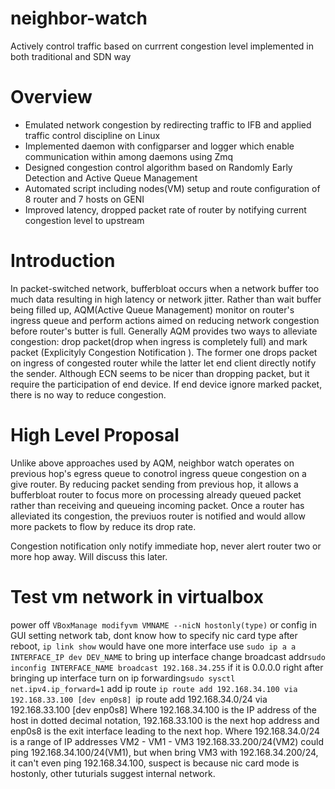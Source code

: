 # neighbor-watch
Actively control traffic based on currrent congestion level implemented in both traditional and SDN way
# Overview
* Emulated network congestion by redirecting traffic to IFB and applied traffic control discipline on Linux
* Implemented daemon with configparser and logger which enable communication within among daemons using Zmq 
* Designed congestion control algorithm based on Randomly Early Detection and Active Queue Management
* Automated script including nodes(VM) setup and route configuration of 8 router and 7 hosts on GENI
* Improved latency, dropped packet rate of router by notifying current congestion level to upstream

# Introduction
In packet-switched network, bufferbloat occurs when a network buffer too much data resulting in high latency or network jitter. Rather than wait buffer being filled up, AQM(Active Queue Management) monitor on router's ingress queue and perform actions aimed on reducing network congestion before router's butter is full. Generally AQM provides two ways to alleviate congestion: drop packet(drop when ingress is completely full) and mark packet (Explicityly Congestion Notification ). The former one drops packet on ingress of congested router while the latter let end client directly notify the sender. Although ECN seems to be nicer than dropping packet, but it require the participation of end device. If end device ignore marked packet, there is no way to reduce congestion.

# High Level Proposal   
Unlike above approaches used by AQM, neighbor watch operates on previous hop's egress queue to conotrol ingress queue congestion on a give router. By reducing packet sending from previous hop, it allows a bufferbloat router to focus more on processing already queued packet rather than receiving and queueing incoming packet. Once a router has alleviated its congestion, the previuos router is notified and would allow more packets to flow by reduce its drop rate.

Congestion notification only notify immediate hop, never alert router two or more hop away. Will discuss this later.

# Test vm network in virtualbox
power off
`VBoxManage modifyvm VMNAME --nicN hostonly(type)` or config in GUI setting network tab, dont know how to specify nic card type
after reboot, `ip link show` would have one more interface 
use `sudo ip a a INTERFACE_IP dev DEV_NAME` to bring up interface
change broadcast addr`sudo inconfig INTERFACE_NAME broadcast 192.168.34.255` if it is 0.0.0.0 right after bringing up interface
turn on ip forwarding`sudo sysctl net.ipv4.ip_forward=1`
add ip route
`ip route add 192.168.34.100 via 192.168.33.100 [dev enp0s8]
`ip route add 192.168.34.0/24 via 192.168.33.100 [dev enp0s8]
Where 192.168.34.100 is the IP address of the host in dotted decimal notation, 192.168.33.100 is the next hop address and enp0s8 is the exit interface leading to the next hop.
Where 192.168.34.0/24 is a range of IP addresses
VM2 - VM1 - VM3
192.168.33.200/24(VM2) could ping 192.168.34.100/24(VM1), but when bring VM3 with 192.168.34.200/24, it can't even ping 192.168.34.100, suspect is because nic card mode is hostonly, other tuturials suggest internal network.   